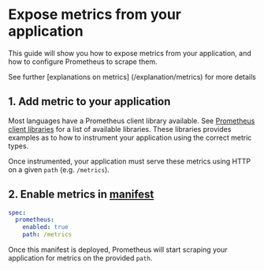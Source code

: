 # Expose metrics from your application

This guide will show you how to expose metrics from your application, and how to configure Prometheus to scrape them.

See further [explanations on metrics] (/explanation/metrics) for more details

## 1. Add metric to your application

Most languages have a Prometheus client library available. See [Prometheus client libraries](https://prometheus.io/docs/instrumenting/clientlibs/) for a list of available libraries. These libraries provides examples as to how to instrument your application using the correct metric types.

Once instrumented, your application must serve these metrics using HTTP on a given `path` (e.g. `/metrics`). 

## 2. Enable metrics in [manifest](../../../reference/application-spec.md)

```yaml
spec:
  prometheus:
    enabled: true
    path: /metrics
```

Once this manifest is deployed, Prometheus will start scraping your application for metrics on the provided `path`.

